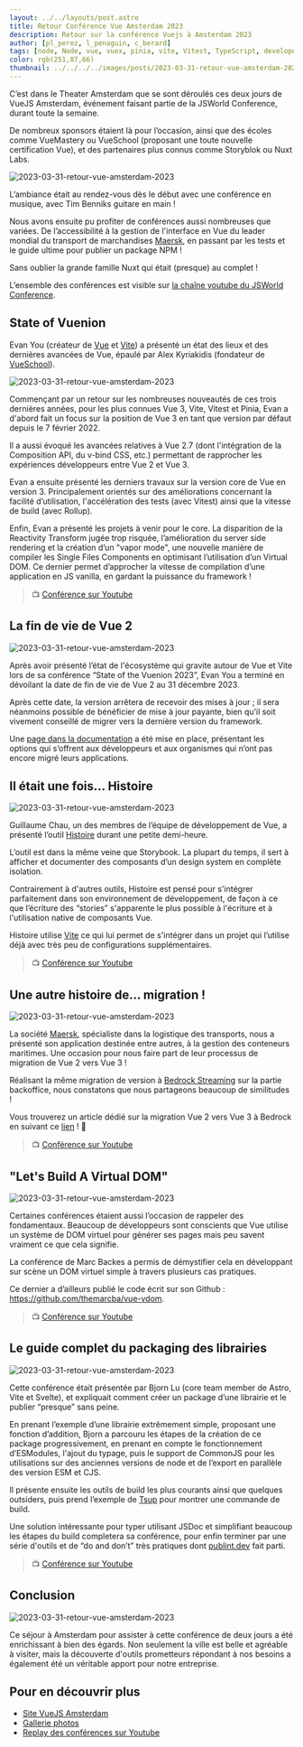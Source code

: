 ```yaml
---
layout: ../../layouts/post.astro
title: Retour Conférence Vue Amsterdam 2023
description: Retour sur la conférence Vuejs à Amsterdam 2023
author: [pl_perez, l_penaguin, c_berard]
tags: [node, Node, vue, vuex, pinia, vite, Vitest, TypeScript, developer, javascript]
color: rgb(251,87,66)
thumbnail: ../../../../images/posts/2023-03-31-retour-vue-amsterdam-2023/vue_amsterdam_logo.jpeg
---
```


C’est dans le Theater Amsterdam que se sont déroulés ces deux jours de VueJS Amsterdam, événement faisant partie de la JSWorld Conference, durant toute la semaine.

De nombreux sponsors étaient là pour l’occasion, ainsi que des écoles comme VueMastery ou VueSchool (proposant une toute nouvelle certification Vue), et des partenaires plus connus comme Storyblok ou Nuxt Labs.

![2023-03-31-retour-vue-amsterdam-2023](/images/posts/2023-03-31-retour-vue-amsterdam-2023/bedrock-vue-amsterdam-2023-002.jpg)

L’ambiance était au rendez-vous dès le début avec une conférence en musique, avec Tim Benniks guitare en main !

Nous avons ensuite pu profiter de conférences aussi nombreuses que variées. De l’accessibilité à la gestion de l'interface en Vue du leader mondial du transport de marchandises [Maersk](https://www.maersk.com/fr-fr/), en passant par les tests et le guide ultime pour publier un package NPM !

Sans oublier la grande famille Nuxt qui était (presque) au complet !

L’ensemble des conférences est visible sur [la chaîne youtube du JSWorld Conference](https://www.youtube.com/@JSWORLDConference).

## State of Vuenion

Evan You (créateur de [Vue](https://vuejs.org/) et [Vite](https://vitejs.dev/)) a présenté un état des lieux et des dernières avancées de Vue, épaulé par Alex Kyriakidis (fondateur de [VueSchool](https://vueschool.io/)).

![2023-03-31-retour-vue-amsterdam-2023](/images/posts/2023-03-31-retour-vue-amsterdam-2023/bedrock-vue-amsterdam-2023-003.jpg)

Commençant par un retour sur les nombreuses nouveautés de ces trois dernières années, pour les plus connues Vue 3, Vite, Vitest et Pinia, Evan a d'abord fait un focus sur la position de Vue 3 en tant que version par défaut depuis le 7 février 2022.

Il a aussi évoqué les avancées relatives à Vue 2.7 (dont l'intégration de la Composition API, du v-bind CSS, etc.) permettant de rapprocher les expériences développeurs entre Vue 2 et Vue 3.

Evan a ensuite présenté les derniers travaux sur la version core de Vue en version 3. Principalement orientés sur des améliorations concernant la facilité d’utilisation, l'accélération des tests (avec Vitest) ainsi que la vitesse de build (avec Rollup).

Enfin, Evan a présenté les projets à venir pour le core. La disparition de la Reactivity Transform jugée trop risquée, l’amélioration du server side rendering et la création d’un "vapor mode", une nouvelle manière de compiler les Single Files Components en optimisant l’utilisation d’un Virtual DOM. Ce dernier permet d’approcher la vitesse de compilation d’une application en JS vanilla, en gardant la puissance du framework !

> 📺 [Conférence sur Youtube](https://www.youtube.com/watch?v=I5mGNB-4f0o)

## La fin de vie de Vue 2

![2023-03-31-retour-vue-amsterdam-2023](/images/posts/2023-03-31-retour-vue-amsterdam-2023/bedrock-vue-amsterdam-2023-end-of-vue2.JPG)

Après avoir présenté l’état de l'écosystème qui gravite autour de Vue et Vite lors de sa conférence “State of the Vuenion 2023”, Evan You a terminé en dévoilant la date de fin de vie de Vue 2 au 31 décembre 2023.

Après cette date, la version arrêtera de recevoir des mises à jour ; il sera néanmoins possible de bénéficier de mise à jour payante, bien qu’il soit vivement conseillé de migrer vers la dernière version du framework.

Une [page dans la documentation](https://v2.vuejs.org/lts/) a été mise en place, présentant les options qui s’offrent aux développeurs et aux organismes qui n’ont pas encore migré leurs applications.

## Il était une fois… Histoire

![2023-03-31-retour-vue-amsterdam-2023](/images/posts/2023-03-31-retour-vue-amsterdam-2023/bedrock-vue-amsterdam-2023-histoire.JPG)

Guillaume Chau, un des membres de l’équipe de développement de Vue, a présenté l’outil [Histoire](https://histoire.dev/) durant une petite demi-heure.

L’outil est dans la même veine que Storybook. La plupart du temps, il sert à afficher et documenter des composants d’un design system en complète isolation.

Contrairement à d'autres outils, Histoire est pensé pour s'intégrer parfaitement dans son environnement de développement, de façon à ce que l’écriture des “stories” s'apparente le plus possible à l'écriture et à l'utilisation native de composants Vue.

Histoire utilise [Vite](https://vitejs.dev/) ce qui lui permet de s'intégrer dans un projet qui l’utilise déjà avec très peu de configurations supplémentaires.

> 📺 [Conférence sur Youtube](https://www.youtube.com/watch?v=Q8LeAg-9ngs)

## Une autre histoire de... migration !

![2023-03-31-retour-vue-amsterdam-2023](/images/posts/2023-03-31-retour-vue-amsterdam-2023/bedrock-vue-amsterdam-2023-migration-vue3.JPG)

La société [Maersk](https://www.maersk.com/fr-fr/), spécialiste dans la logistique des transports, nous a présenté son application destinée entre autres, à la gestion des conteneurs maritimes. Une occasion pour nous faire part de leur processus de migration de Vue 2 vers Vue 3 !

Réalisant la même migration de version à [Bedrock Streaming](https://bedrockstreaming.com/) sur la partie backoffice, nous constatons que nous partageons beaucoup de similitudes !

Vous trouverez un article dédié sur la migration Vue 2 vers Vue 3 à Bedrock en suivant ce [lien](https://tech.bedrockstreaming.com/2023/03/25/de-node-js-10-a-node-js-18-nous-avons-rattrape-8-ans-de-retard-et-de-dette-technique-et-seule-une-approche-progressive-et-incrementale-etait-viable.html) ! 🎉


> 📺 [Conférence sur Youtube](https://www.youtube.com/watch?v=93KdAJ8sSjM)

## "Let's Build A Virtual DOM"

![2023-03-31-retour-vue-amsterdam-2023](/images/posts/2023-03-31-retour-vue-amsterdam-2023/bedrock-vue-amsterdam-2023-virtual-dom.jpg)

Certaines conférences étaient aussi l’occasion de rappeler des fondamentaux. Beaucoup de développeurs sont conscients que Vue utilise un système de DOM virtuel pour générer ses pages mais peu savent vraiment ce que cela signifie.

La conférence de Marc Backes a permis de démystifier cela en développant sur scène un DOM virtuel simple à travers plusieurs cas pratiques.

Ce dernier a d’ailleurs publié le code écrit sur son Github : https://github.com/themarcba/vue-vdom.

> 📺 [Conférence sur Youtube](https://www.youtube.com/watch?v=Pf-N8WGu7iQ)

## Le guide complet du packaging des librairies

![2023-03-31-retour-vue-amsterdam-2023](/images/posts/2023-03-31-retour-vue-amsterdam-2023/bedrock-vue-amsterdam-2023-packaging.jpg)

Cette conférence était présentée par Bjorn Lu (core team member de Astro, Vite et Svelte), et expliquait comment créer un package d’une librairie et le publier “presque” sans peine.

En prenant l’exemple d’une librairie extrêmement simple, proposant une fonction d’addition, Bjorn a parcouru les étapes de la création de ce package progressivement, en prenant en compte le fonctionnement d’ESModules, l'ajout du typage, puis le support de CommonJS pour les utilisations sur des anciennes versions de node et de l’export en parallèle des version ESM et CJS.

Il présente ensuite les outils de build les plus courants ainsi que quelques outsiders, puis prend l’exemple de [Tsup](https://github.com/egoist/tsup) pour montrer une commande de build.

Une solution intéressante pour typer utilisant JSDoc et simplifiant beaucoup les étapes du build completera sa conférence, 
pour enfin terminer par une série d'outils et de “do and don’t” très pratiques dont [publint.dev](https://publint.dev/) fait parti.

> 📺 [Conférence sur Youtube](https://www.youtube.com/watch?v=bzYFCDz817I)

## Conclusion

![2023-03-31-retour-vue-amsterdam-2023](/images/posts/2023-03-31-retour-vue-amsterdam-2023/bedrock-vue-amsterdam-2023-bedrock-team.JPG)

Ce séjour à Amsterdam pour assister à cette conférence de deux jours a été enrichissant à bien des égards.
Non seulement la ville est belle et agréable à visiter, mais la découverte d'outils prometteurs répondant à nos besoins a également été un véritable apport pour notre entreprise.

## Pour en découvrir plus

- [Site VueJS Amsterdam](https://vuejs.amsterdam/)
- [Gallerie photos](https://www.facebook.com/media/set/?vanity=jsworldconf&set=a.687856240008465)
- [Replay des conférences sur Youtube](https://www.youtube.com/@JSWORLDConference/videos)
